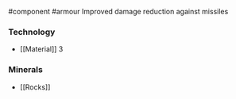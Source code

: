 #component #armour
Improved damage reduction against missiles
### Technology
- [[Material]] 3
### Minerals
- [[Rocks]]